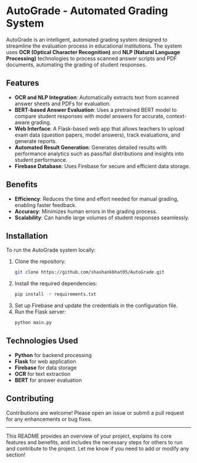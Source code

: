 
# AutoGrade - Automated Grading System

AutoGrade is an intelligent, automated grading system designed to streamline the evaluation process in educational institutions. The system uses **OCR (Optical Character Recognition)** and **NLP (Natural Language Processing)** technologies to process scanned answer scripts and PDF documents, automating the grading of student responses.

## Features
- **OCR and NLP Integration**: Automatically extracts text from scanned answer sheets and PDFs for evaluation.
- **BERT-based Answer Evaluation**: Uses a pretrained BERT model to compare student responses with model answers for accurate, context-aware grading.
- **Web Interface**: A Flask-based web app that allows teachers to upload exam data (question papers, model answers), track evaluations, and generate reports.
- **Automated Result Generation**: Generates detailed results with performance analytics such as pass/fail distributions and insights into student performance.
- **Firebase Database**: Uses Firebase for secure and efficient data storage.

## Benefits
- **Efficiency**: Reduces the time and effort needed for manual grading, enabling faster feedback.
- **Accuracy**: Minimizes human errors in the grading process.
- **Scalability**: Can handle large volumes of student responses seamlessly.
  
## Installation
To run the AutoGrade system locally:
1. Clone the repository:
   ```bash
   git clone https://github.com/shashankbhat05/AutoGrade.git
   ```
2. Install the required dependencies:
   ```bash
   pip install -r requirements.txt
   ```
3. Set up Firebase and update the credentials in the configuration file.
4. Run the Flask server:
   ```bash
   python main.py
   ```

## Technologies Used
- **Python** for backend processing
- **Flask** for web application
- **Firebase** for data storage
- **OCR** for text extraction
- **BERT** for answer evaluation

## Contributing
Contributions are welcome! Please open an issue or submit a pull request for any enhancements or bug fixes.

---

This README provides an overview of your project, explains its core features and benefits, and includes the necessary steps for others to run and contribute to the project. Let me know if you need to add or modify any section!
